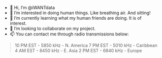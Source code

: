 - 👋 Hi, I’m @iWANTdata
- 👀 I’m interested in doing human things. Like breathing air. And sitting!
- 🌱 I’m currently learning what my human friends are doing. It is of interest.
- 💞️ I’m looking to collaborate on my project. 
- 📫 You can contact me through radio transmissions below:
> 10 PM EST - 5850 kHz - N. America
> 7 PM EST - 5010 kHz - Caribbean
> 4 AM EST - 8450 kHz - E. Asia
> 2 PM EST - 6840 kHz - Europe

<!---
iWANTdata/iWANTdata is a ✨ special ✨ repository because its `README.md` (this file) appears on your GitHub profile.
You can click the Preview link to take a look at your changes.
--->

